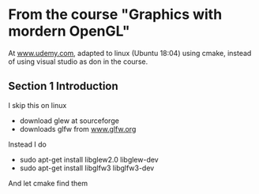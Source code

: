 # From the course "Graphics with mordern OpenGL"

At www.udemy.com, adapted to linux (Ubuntu 18:04) using cmake, 
instead of using visual studio as don in the course.

## Section 1 Introduction

I skip this on linux
* download glew at sourceforge
* downloads glfw from www.glfw.org

Instead I do 
* sudo apt-get install libglew2.0 libglew-dev
* sudo apt-get install libglfw3 libglfw3-dev

And let cmake find them
